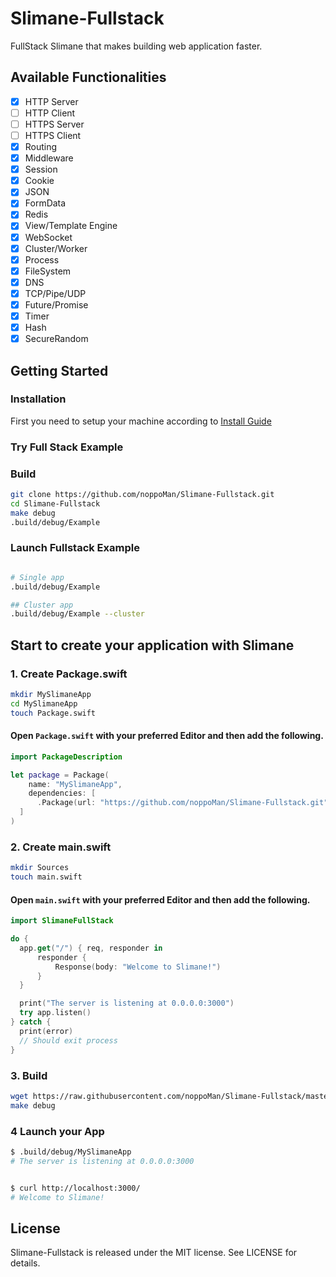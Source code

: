 # Slimane-Fullstack

FullStack Slimane that makes building web application faster.

## Available Functionalities

* [x] HTTP Server
* [ ] HTTP Client
* [ ] HTTPS Server
* [ ] HTTPS Client
* [x] Routing
* [x] Middleware
* [x] Session
* [x] Cookie
* [x] JSON
* [x] FormData
* [x] Redis
* [x] View/Template Engine
* [x] WebSocket
* [x] Cluster/Worker
* [x] Process
* [x] FileSystem
* [x] DNS
* [x] TCP/Pipe/UDP
* [x] Future/Promise
* [x] Timer
* [x] Hash
* [x] SecureRandom

## Getting Started

### Installation
First you need to setup your machine according to [Install Guide](https://github.com/noppoMan/Slimane/wiki/Install-Guide)

### Try Full Stack Example

### Build
```sh
git clone https://github.com/noppoMan/Slimane-Fullstack.git
cd Slimane-Fullstack
make debug
.build/debug/Example
```

### Launch Fullstack Example
```sh

# Single app
.build/debug/Example

## Cluster app
.build/debug/Example --cluster
```

## Start to create your application with Slimane

### 1. Create Package.swift

```sh
mkdir MySlimaneApp
cd MySlimaneApp
touch Package.swift
```
#### Open `Package.swift` with your preferred Editor and then add the following.
```swift
import PackageDescription

let package = Package(
	name: "MySlimaneApp",
	dependencies: [
      .Package(url: "https://github.com/noppoMan/Slimane-Fullstack.git", majorVersion: 0, minor: 1)
  ]
)
```

### 2. Create main.swift
```sh
mkdir Sources
touch main.swift
```

#### Open `main.swift` with your preferred Editor and then add the following.
```swift
import SlimaneFullStack

do {
  app.get("/") { req, responder in
      responder {
          Response(body: "Welcome to Slimane!")
      }
  }

  print("The server is listening at 0.0.0.0:3000")
  try app.listen()
} catch {
  print(error)
  // Should exit process
}
```

### 3. Build
```sh
wget https://raw.githubusercontent.com/noppoMan/Slimane-Fullstack/master/Makefile
make debug
```

### 4 Launch your App
```sh
$ .build/debug/MySlimaneApp
# The server is listening at 0.0.0.0:3000


$ curl http://localhost:3000/
# Welcome to Slimane!
```




## License

Slimane-Fullstack is released under the MIT license. See LICENSE for details.
